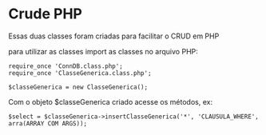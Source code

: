 # Crude PHP
Essas duas classes foram criadas para facilitar o CRUD em PHP

para utilizar as classes import as classes no arquivo PHP:

```
require_once 'ConnDB.class.php';
require_once 'ClasseGenerica.class.php';

$classeGenerica = new ClasseGenerica();
```

Com o objeto $classeGenerica criado acesse os métodos, ex:

```
$select = $classeGenerica->insertClasseGenerica('*', 'CLAUSULA_WHERE', arra(ARRAY COM ARGS));
```